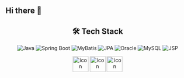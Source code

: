 ## Hi there 👋

<!--
**keychain12/keychain12** is a ✨ _special_ ✨ repository because its `README.md` (this file) appears on your GitHub profile.

Here are some ideas to get you started:

- 🔭 I’m currently working on ...
- 🌱 I’m currently learning ...
- 👯 I’m looking to collaborate on ...
- 🤔 I’m looking for help with ...
- 💬 Ask me about ...
- 📫 How to reach me: ...
- 😄 Pronouns: ...
- ⚡ Fun fact: ...
-->

<div align="center">

## 🛠 Tech Stack

![Java](https://img.shields.io/badge/Java-007396?style=flat-square&logo=java&logoColor=white)
![Spring Boot](https://img.shields.io/badge/Spring_Boot-6DB33F?style=flat-square&logo=spring-boot&logoColor=white)
![MyBatis](https://img.shields.io/badge/MyBatis-BE3930?style=flat-square&logo=&logoColor=white)
![JPA](https://img.shields.io/badge/JPA-6DB33F?style=flat-square&logo=&logoColor=white)
![Oracle](https://img.shields.io/badge/Oracle-F80000?style=flat-square&logo=oracle&logoColor=white)
![MySQL](https://img.shields.io/badge/MySQL-4479A1?style=flat-square&logo=mysql&logoColor=white)
![JSP](https://img.shields.io/badge/JSP-007396?style=flat-square&logo=java&logoColor=white)

<div>
<img src="https://techstack-generator.vercel.app/aws-icon.svg" alt="icon" width="43" height="43" />
<img src="https://techstack-generator.vercel.app/docker-icon.svg" alt="icon" width="43" height="43" />
<img src="https://techstack-generator.vercel.app/github-icon.svg" alt="icon" width="43" height="43" />
</div>

</div>
